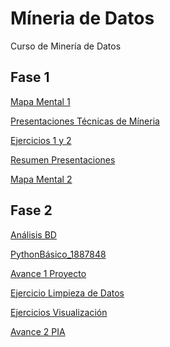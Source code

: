 # Míneria de Datos

Curso de Minería de Datos

## Fase 1

[Mapa Mental 1](https://github.com/nachorz2/mineriadedatos/blob/master/Mapa%20mental%201.pdf)

[Presentaciones Técnicas de Míneria](https://github.com/kevingonzalez1805425/Mineria-de-Datos-02/blob/master/Presentacion_Clasificacion__02.pdf)

[Ejercicios 1 y 2](https://github.com/kevingonzalez1805425/Mineria-de-Datos-02/blob/master/Ejercicios_1.pdf)

[Resumen Presentaciones](https://github.com/nachorz2/mineriadedatos/blob/master/ResumenPresentaciones_1887848.pdf)

[Mapa Mental 2](https://github.com/nachorz2/mineriadedatos/blob/master/Mapa%20Mental%202.pdf)

## Fase 2

[Análisis BD](https://github.com/nachorz2/mineriadedatos/blob/master/Analisis_BD1887848.docx.pdf)

[PythonBásico_1887848](https://github.com/nachorz2/mineriadedatos/blob/master/PythonBasico_1887848.ipynb)

[Avance 1 Proyecto](https://github.com/SaulArtHdz/MINERIADATOS/blob/master/Equipo%209%20-%20MinDat%20Gpo%20002%20-%20Avance%201%20PIA%20I.pdf)

[Ejercicio Limpieza de Datos](https://github.com/AlisonRoldan13/MineriaDeDatos/blob/master/Untitled%20(1).ipynb)

[Ejercicios Visualización](https://github.com/nachorz2/mineriadedatos/blob/master/VisualizacionJugadores.ipynb)

[Avance 2 PIA](https://github.com/SaulArtHdz/MINERIADATOS/blob/master/AvancePIA_II_Gpo002_Equipo9.ipynb)
